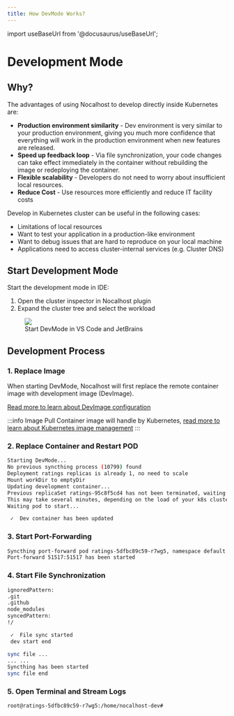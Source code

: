 ```yaml
---
title: How DevMode Works?
---
```


import useBaseUrl from '@docusaurus/useBaseUrl';

# Development Mode

## Why?

The advantages of using Nocalhost to develop directly inside Kubernetes are:

- **Production environment similarity** - Dev environment is very similar to your production environment, giving you much more confidence that everything will work in the production environment when new features are released.
- **Speed up feedback loop** - Via file synchronization, your code changes can take effect immediately in the container without rebuilding the image or redeploying the container. 
- **Flexible scalability** - Developers do not need to worry about insufficient local resources.
- **Reduce Cost** - Use resources more efficiently and reduce IT facility costs

Develop in Kubernetes cluster can be useful in the following cases:

- Limitations of local resources
- Want to test your application in a production-like environment
- Want to debug issues that are hard to reproduce on your local machine
- Applications need to access cluster-internal services (e.g. Cluster DNS)

## Start Development Mode

Start the development mode in IDE:

1. Open the cluster inspector in Nocalhost plugin
2. Expand the cluster tree and select the workload

<figure className="img-frame">
  <img className="gif-img" src={useBaseUrl('/img/intro/start-devmode.jpg')} />
  <figcaption>Start DevMode in VS Code and JetBrains</figcaption>
</figure>

## Development Process

### 1. Replace Image

When starting DevMode, Nocalhost will first replace the remote container image with development image (DevImage).

[Read more to learn about DevImage configuration](../config/config-dev#configure-development-image)

:::info Image Pull
Container image will handle by Kubernetes, [read more to learn about Kubernetes image management](https://kubernetes.io/docs/concepts/containers/images/)
:::

### 2. Replace Container and Restart POD


```bash
Starting DevMode...
No previous syncthing process (10799) found
Deployment ratings replicas is already 1, no need to scale
Mount workDir to emptyDir
Updating development container...
Previous replicaSet ratings-95c8f5cd4 has not been terminated, waiting revision 2 to be ready
This may take several minutes, depending on the load of your k8s cluster
Waiting pod to start...

 ✓  Dev container has been updated
```


### 3. Start Port-Forwarding

```bash
Syncthing port-forward pod ratings-5dfbc89c59-r7wg5, namespace default
Port-forward 51517:51517 has been started
```

### 4. Start File Synchronization

```bash
ignoredPattern: 
.git
.github
node_modules
syncedPattern: 
!/

 ✓  File sync started
 dev start end

sync file ...
... ...
Syncthing has been started
sync file end
```

### 5. Open Terminal and Stream Logs

```bash
root@ratings-5dfbc89c59-r7wg5:/home/nocalhost-dev#
```

